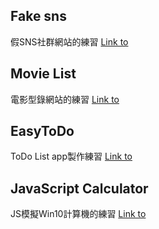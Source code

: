 ## Fake sns
假SNS社群網站的練習
[Link to](https://lastor-chen.github.io/AC2_work/fake_sns/index.html)

## Movie List
電影型錄網站的練習
[Link to](https://lastor-chen.github.io/AC2_work/movie_list/index.html)

## EasyToDo
ToDo List app製作練習
[Link to](https://lastor-chen.github.io/AC2_work/EasyToDo/index.html)

## JavaScript Calculator
JS模擬Win10計算機的練習
[Link to](https://lastor-chen.github.io/AC2_work/js_calculator/index.html)